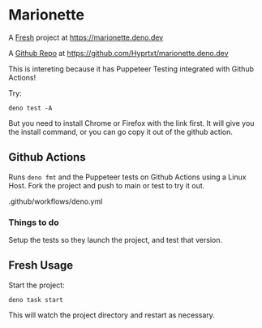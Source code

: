 # Marionette

A [Fresh](https://fresh.deno.dev) project at https://marionette.deno.dev

A [Github Repo](https://github.com/Hyprtxt/marionette.deno.dev) at
https://github.com/Hyprtxt/marionette.deno.dev

This is intereting because it has Puppeteer Testing integrated with Github
Actions!

Try:

```
deno test -A
```

But you need to install Chrome or Firefox with the link first. It will give you
the install command, or you can go copy it out of the github action.

## Github Actions

Runs `deno fmt` and the Puppeteer tests on Github Actions using a Linux Host.
Fork the project and push to main or test to try it out.

.github/workflows/deno.yml

### Things to do

Setup the tests so they launch the project, and test that version.

## Fresh Usage

Start the project:

```
deno task start
```

This will watch the project directory and restart as necessary.
